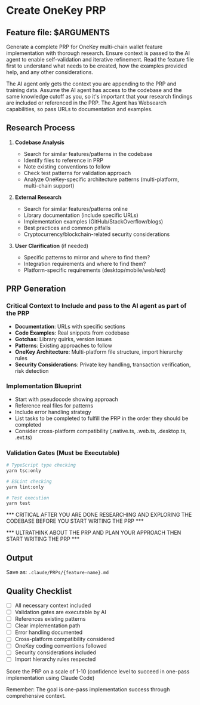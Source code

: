 # Create OneKey PRP

## Feature file: $ARGUMENTS

Generate a complete PRP for OneKey multi-chain wallet feature implementation with thorough research. Ensure context is passed to the AI agent to enable self-validation and iterative refinement. Read the feature file first to understand what needs to be created, how the examples provided help, and any other considerations.

The AI agent only gets the context you are appending to the PRP and training data. Assume the AI agent has access to the codebase and the same knowledge cutoff as you, so it's important that your research findings are included or referenced in the PRP. The Agent has Websearch capabilities, so pass URLs to documentation and examples.

## Research Process

1. **Codebase Analysis**
   - Search for similar features/patterns in the codebase
   - Identify files to reference in PRP
   - Note existing conventions to follow
   - Check test patterns for validation approach
   - Analyze OneKey-specific architecture patterns (multi-platform, multi-chain support)

2. **External Research**
   - Search for similar features/patterns online
   - Library documentation (include specific URLs)
   - Implementation examples (GitHub/StackOverflow/blogs)
   - Best practices and common pitfalls
   - Cryptocurrency/blockchain-related security considerations

3. **User Clarification** (if needed)
   - Specific patterns to mirror and where to find them?
   - Integration requirements and where to find them?
   - Platform-specific requirements (desktop/mobile/web/ext)

## PRP Generation

### Critical Context to Include and pass to the AI agent as part of the PRP
- **Documentation**: URLs with specific sections
- **Code Examples**: Real snippets from codebase
- **Gotchas**: Library quirks, version issues
- **Patterns**: Existing approaches to follow
- **OneKey Architecture**: Multi-platform file structure, import hierarchy rules
- **Security Considerations**: Private key handling, transaction verification, risk detection

### Implementation Blueprint
- Start with pseudocode showing approach
- Reference real files for patterns
- Include error handling strategy
- List tasks to be completed to fulfill the PRP in the order they should be completed
- Consider cross-platform compatibility (.native.ts, .web.ts, .desktop.ts, .ext.ts)

### Validation Gates (Must be Executable)

```bash
# TypeScript type checking
yarn tsc:only

# ESLint checking
yarn lint:only

# Test execution
yarn test
```

*** CRITICAL AFTER YOU ARE DONE RESEARCHING AND EXPLORING THE CODEBASE BEFORE YOU START WRITING THE PRP ***

*** ULTRATHINK ABOUT THE PRP AND PLAN YOUR APPROACH THEN START WRITING THE PRP ***

## Output
Save as: `.claude/PRPs/{feature-name}.md`

## Quality Checklist
- [ ] All necessary context included
- [ ] Validation gates are executable by AI
- [ ] References existing patterns
- [ ] Clear implementation path
- [ ] Error handling documented
- [ ] Cross-platform compatibility considered
- [ ] OneKey coding conventions followed
- [ ] Security considerations included
- [ ] Import hierarchy rules respected

Score the PRP on a scale of 1-10 (confidence level to succeed in one-pass implementation using Claude Code)

Remember: The goal is one-pass implementation success through comprehensive context.
